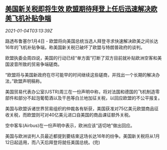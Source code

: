 <!--1609730593000-->
[美国新关税即将生效 欧盟期待拜登上任后迅速解决欧美飞机补贴争端](https://cn.reuters.com/article/us-tariffs-eu-plane-subsidy-0104-idCNKBS2990AG)
------

<div><i>2021-01-04T03:13:39Z</i></div><p>路透布鲁塞尔1月4日 - 欧盟将向美国总统当选人拜登寻求快速解决欧美之间长达16年的飞机补贴争端，称美国新关税已破坏了欧盟与特朗普政府的谈判。</p><p>欧盟执委会周四说，美国的行动已经“单方面”打断了双方目前就补贴欧洲空客和美国波音所致的贸易争端磋商。</p><p>“欧盟将与美国新政府在尽可能早的时间继续这些磋商，并找出一个长期的解决办法，”欧盟声明稿称。</p><p>美国贸易代表办公室(USTR)周三在一份声明中称，将对法国和德国的飞机制造零部件和部分不起泡葡萄酒以及干邑等白兰地加征关税，以回应欧盟的不公平报复。</p><p>美国与欧盟诉诸世界贸易组织的仲裁各有斩获，美国获准对75亿美元欧盟商品征收关税，而欧盟则可对40亿美元进口自美国的商品课征额外关税。</p><p>空中客车(Airbus)在一份声明中表示，欧洲应该“适切地”做出回应。</p><p>美国与欧洲谈判人员最近都提到要结束这场长达16年的纷争。美国新关税将从1月12日起适用，而八天后拜登将就任美国总统。(完)</p>
